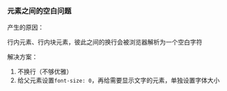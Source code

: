 ### 元素之间的空白问题

产生的原因：

行内元素、行内块元素，彼此之间的换行会被浏览器解析为一个空白字符

解决方案：

1. 不换行（不够优雅）
2. 给父元素设置`font-size: 0`，再给需要显示文字的元素，单独设置字体大小
